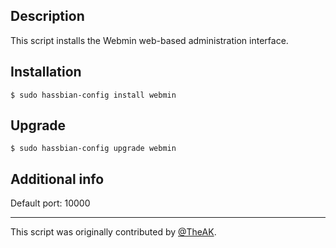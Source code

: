 ## Description
This script installs the Webmin web-based administration interface.

## Installation
```
$ sudo hassbian-config install webmin
```

## Upgrade
```
$ sudo hassbian-config upgrade webmin
```

## Additional info
Default port: 10000

***
This script was originally contributed by [@TheAK](https://github.com/Antoni-K).
